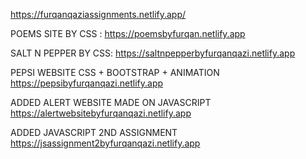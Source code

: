 https://furqanqaziassignments.netlify.app/

POEMS SITE BY CSS :
https://poemsbyfurqan.netlify.app

SALT N PEPPER BY CSS:
https://saltnpepperbyfurqanqazi.netlify.app

PEPSI WEBSITE CSS + BOOTSTRAP + ANIMATION
https://pepsibyfurqanqazi.netlify.app

ADDED ALERT WEBSITE MADE ON JAVASCRIPT
https://alertwebsitebyfurqanqazi.netlify.app

ADDED JAVASCRIPT 2ND ASSIGNMENT
https://jsassignment2byfurqanqazi.netlify.app

